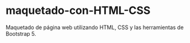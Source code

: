 # maquetado-con-HTML-CSS
Maquetado de página web utilizando HTML, CSS y las herramientas de Bootstrap 5.

